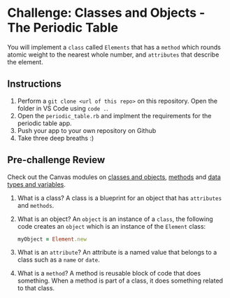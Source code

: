 # Challenge: Classes and Objects - The Periodic Table

You will implement a `class` called `Elements` that has a `method` which rounds atomic weight to the nearest whole number, and `attributes` that describe the element.

## Instructions

1. Perform a `git clone <url of this repo>` on this repository. Open the folder in VS Code using `code .`.
2. Open the `periodic_table.rb` and implment the requirements for the periodic table app.
3. Push your app to your own repository on Github
4. Take three deep breaths :)

## Pre-challenge Review

Check out the Canvas modules on [classes and objects](https://coderacademy.instructure.com/courses/144/modules/items/5097), [methods](https://coderacademy.instructure.com/courses/144/modules/items/5080) and [data types and variables](https://coderacademy.instructure.com/courses/144/pages/unit-data-types-and-variables?module_item_id=5077).

1. What is a class?
   A class is a blueprint for an object that has `attributes` and `methods`.

2. What is an object?
   An `object` is an instance of a `class`, the following code creates an `object` which is an instance of the `Element` class:

   ```ruby
   myObject = Element.new
   ```

3. What is an `attribute`?
   An attribute is a named value that belongs to a class such as a `name` or `date`.

4. What is a `method`?
   A method is reusable block of code that does something. When a method is part of a class, it does something related to that class.
